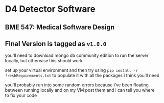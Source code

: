 # D4 Detector Software
## BME 547: Medical Software Design
## Final Version is tagged as `v1.0.0`



you'll need to download mongo db community edition to run the server locally, but otherwise this should work

set up your virtual environment and then try using
`pip install -r freshRequirements.txt`
to populate it with all the packages i think you'll need

you'll probably run into some random errors because i've been floating between running locally and on my VM
post them and i can tell you where to fix your code
